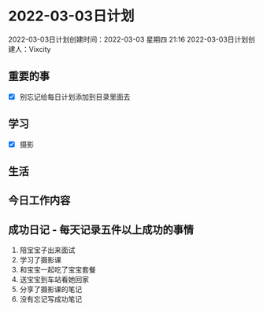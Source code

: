 # 2022-03-03日计划

2022-03-03日计划创建时间：2022-03-03 星期四  21:16
2022-03-03日计划创建人：Vixcity

## 重要的事
- [x] 别忘记给每日计划添加到目录里面去

## 学习
- [x] 摄影

## 生活

## 今日工作内容

## 成功日记 - 每天记录五件以上成功的事情
1. 陪宝宝子出来面试
2. 学习了摄影课
3. 和宝宝一起吃了宝宝套餐
4. 送宝宝到车站看她回家
5.  分享了摄影课的笔记
6. 没有忘记写成功笔记